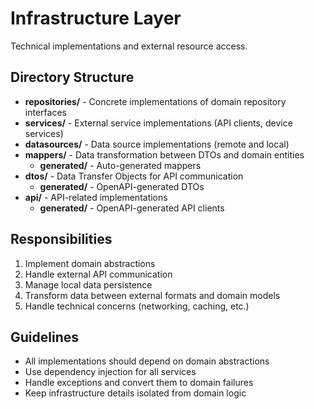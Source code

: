 # Infrastructure Layer

Technical implementations and external resource access.

## Directory Structure

- **repositories/** - Concrete implementations of domain repository interfaces
- **services/** - External service implementations (API clients, device services)
- **datasources/** - Data source implementations (remote and local)
- **mappers/** - Data transformation between DTOs and domain entities
  - **generated/** - Auto-generated mappers
- **dtos/** - Data Transfer Objects for API communication
  - **generated/** - OpenAPI-generated DTOs
- **api/** - API-related implementations
  - **generated/** - OpenAPI-generated API clients

## Responsibilities

1. Implement domain abstractions
2. Handle external API communication
3. Manage local data persistence
4. Transform data between external formats and domain models
5. Handle technical concerns (networking, caching, etc.)

## Guidelines

- All implementations should depend on domain abstractions
- Use dependency injection for all services
- Handle exceptions and convert them to domain failures
- Keep infrastructure details isolated from domain logic